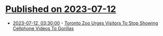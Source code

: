 # [Published on 2023-07-12](index.md)

* [2023-07-12, 03:30:00](https://mobile.slashdot.org/story/23/07/11/235201/toronto-zoo-urges-visitors-to-stop-showing-cellphone-videos-to-gorillas?utm_source=rss1.0mainlinkanon&utm_medium=feed) - [Toronto Zoo Urges Visitors To Stop Showing Cellphone Videos To Gorillas](https://mobile.slashdot.org/story/23/07/11/235201/toronto-zoo-urges-visitors-to-stop-showing-cellphone-videos-to-gorillas?utm_source=rss1.0mainlinkanon&utm_medium=feed)
